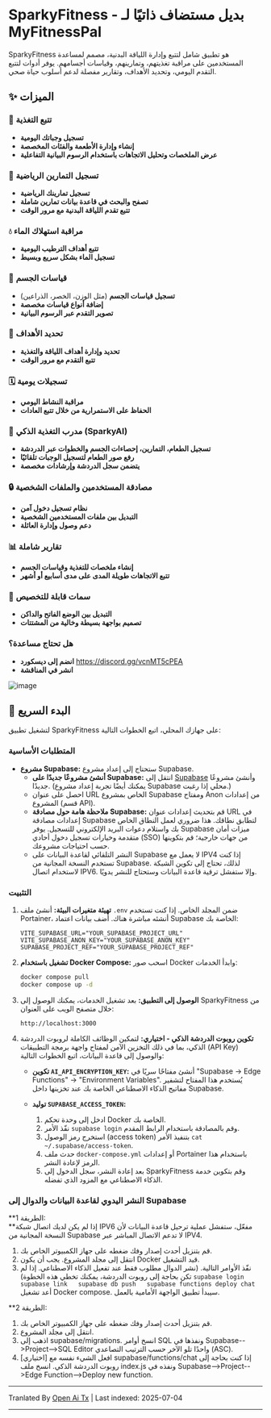 # SparkyFitness - بديل مستضاف ذاتيًا لـ MyFitnessPal

SparkyFitness هو تطبيق شامل لتتبع وإدارة اللياقة البدنية، مصمم لمساعدة المستخدمين على مراقبة تغذيتهم، وتمارينهم، وقياسات أجسامهم. يوفر أدوات لتتبع التقدم اليومي، وتحديد الأهداف، وتقارير مفصلة لدعم أسلوب حياة صحي.

## ✨ الميزات

### 🍎 تتبع التغذية

* **تسجيل وجباتك اليومية**
* **إنشاء وإدارة الأطعمة والفئات المخصصة**
* **عرض الملخصات وتحليل الاتجاهات باستخدام الرسوم البيانية التفاعلية**

### 💪 تسجيل التمارين الرياضية

* **تسجيل تمارينك الرياضية**
* **تصفح والبحث في قاعدة بيانات تمارين شاملة**
* **تتبع تقدم اللياقة البدنية مع مرور الوقت**

### 💧 مراقبة استهلاك الماء

* **تتبع أهداف الترطيب اليومية**
* **تسجيل الماء بشكل سريع وبسيط**

### 📏 قياسات الجسم

* **تسجيل قياسات الجسم** (مثل الوزن، الخصر، الذراعين)
* **إضافة أنواع قياسات مخصصة**
* **تصوير التقدم عبر الرسوم البيانية**

### 🎯 تحديد الأهداف

* **تحديد وإدارة أهداف اللياقة والتغذية**
* **تتبع التقدم مع مرور الوقت**

### 🗓️ تسجيلات يومية

* **مراقبة النشاط اليومي**
* **الحفاظ على الاستمرارية من خلال تتبع العادات**

### 🤖 مدرب التغذية الذكي (SparkyAI)

* **تسجيل الطعام، التمارين، إحصاءات الجسم والخطوات عبر الدردشة**
* **رفع صور الطعام لتسجيل الوجبات تلقائيًا**
* **يتضمن سجل الدردشة وإرشادات مخصصة**

### 🔒 مصادقة المستخدمين والملفات الشخصية

* **نظام تسجيل دخول آمن**
* **التبديل بين ملفات المستخدمين الشخصية**
* **دعم وصول وإدارة العائلة**

### 📊 تقارير شاملة

* **إنشاء ملخصات للتغذية وقياسات الجسم**
* **تتبع الاتجاهات طويلة المدى على مدى أسابيع أو أشهر**

### 🎨 سمات قابلة للتخصيص

* **التبديل بين الوضع الفاتح والداكن**
* **تصميم بواجهة بسيطة وخالية من المشتتات**

### هل تحتاج مساعدة؟
* **انضم إلى ديسكورد**
  https://discord.gg/vcnMT5cPEA
* **انشر في المناقشة**


![image](https://github.com/user-attachments/assets/ccc7f34e-a663-405f-a4d4-a9888c3197bc)


## 🚀 البدء السريع

لتشغيل تطبيق SparkyFitness على جهازك المحلي، اتبع الخطوات التالية:

### المتطلبات الأساسية

*   **مشروع Supabase:** ستحتاج إلى إعداد مشروع Supabase.
    *   **أنشئ مشروعًا جديدًا على Supabase:** انتقل إلى [Supabase](https://app.supabase.com/) وأنشئ مشروعًا جديدًا. (يمكنك أيضًا تجربة إعداد مشروع Supabase محلي إذا رغبت.)
    *   احصل على عنوان URL الخاص بمشروع Supabase ومفتاح Anon من إعدادات المشروع (قسم API).
    *   **ملاحظة هامة حول مصادقة Supabase:** قم بتحديث إعدادات عنوان URL في إعدادات مصادقة Supabase لتطابق نطاقك. هذا ضروري لعمل النطاق الخاص بك واستلام دعوات البريد الإلكتروني للتسجيل. يوفر Supabase ميزات أمان متقدمة وخيارات تسجيل دخول أحادي (SSO) من جهات خارجية؛ قم بتكوينها حسب احتياجات مشروعك.
    *   النشر التلقائي لقاعدة البيانات على Supabase لا يعمل مع IPV4 إذا كنت تستخدم النسخة المجانية من Supabase. لذلك، تحتاج إلى تكوين الشبكة لاستخدام اتصال IPV6. وإلا ستفشل ترقية قاعدة البيانات وستحتاج للنشر يدويًا.       


    

### التثبيت

1.  **تهيئة متغيرات البيئة:**
    أنشئ ملف `.env` ضمن المجلد الخاص. إذا كنت تستخدم Portainer، أنشئه مباشرة هناك.
    أضف بيانات اعتماد Supabase الخاصة بك:
    ```
    VITE_SUPABASE_URL="YOUR_SUPABASE_PROJECT_URL"
    VITE_SUPABASE_ANON_KEY="YOUR_SUPABASE_ANON_KEY"
    SUPABASE_PROJECT_REF="YOUR_SUPABASE_PROJECT_REF"    
    ```

2.  **تشغيل باستخدام Docker Compose:**
    اسحب صور Docker وابدأ الخدمات:
    ```sh
    docker compose pull
    docker compose up -d
    ```

3.  **الوصول إلى التطبيق:**
    بعد تشغيل الخدمات، يمكنك الوصول إلى SparkyFitness من خلال متصفح الويب على العنوان:
    ```
    http://localhost:3000
    ```

4.  **تكوين روبوت الدردشة الذكي - اختياري:**
    لتمكين الوظائف الكاملة لروبوت الدردشة الذكي، بما في ذلك التخزين الآمن لمفتاح واجهة برمجة التطبيقات (API Key) والوصول إلى قاعدة البيانات، اتبع الخطوات التالية:

    *   **تكوين `AI_API_ENCRYPTION_KEY`:** أنشئ مفتاحًا سريًا في "Supabase -> Edge Functions" -> "Environment Variables". يُستخدم هذا المفتاح لتشفير مفاتيح الذكاء الاصطناعي الخاصة بك عند تخزينها داخل Supabase.

    *   **توليد `SUPABASE_ACCESS_TOKEN`:**
        1.  ادخل إلى وحدة تحكم Docker الخاصة بك.
        2.  نفّذ الأمر `supabase login` وقم بالمصادقة باستخدام الرابط المقدم.
        3.  استخرج رمز الوصول (access token) بتنفيذ الأمر `cat ~/.supabase/access-token`.
        4.  حدث ملف `docker-compose.yml` أو إعدادات Portainer باستخدام هذا الرمز لإعادة النشر.
        5.  بعد إعادة النشر، سجل الدخول إلى SparkyFitness وقم بتكوين خدمة الذكاء الاصطناعي مع المزود الذي تفضله.
     

### النشر اليدوي لقاعدة البيانات والدوال إلى Supabase
**الطريقة 1:  
**إذا لم يكن لديك اتصال شبكة IPV6 مفعّل، ستفشل عملية ترحيل قاعدة البيانات لأن النسخة المجانية من Supabase لا تدعم الاتصال المباشر عبر IPV4.

   1. قم بتنزيل أحدث إصدار وفك ضغطه على جهاز الكمبيوتر الخاص بك.
   2. انتقل إلى مجلد المشروع. يجب أن يكون Docker قيد التشغيل.
   3. نفّذ الأوامر التالية. (نشر الدوال مطلوب فقط عند تفعيل الذكاء الاصطناعي. إذا لم تكن بحاجة إلى روبوت الدردشة، يمكنك تخطي هذه الخطوة)
``
      supabase login  
      supabase link  
      supabase db push  
      supabase functions deploy chat   
``
أعد تشغيل Docker compose. سيبدأ تطبيق الواجهة الأمامية بالعمل.

**الطريقة 2:  
   1. قم بتنزيل أحدث إصدار وفك ضغطه على جهاز الكمبيوتر الخاص بك.  
   2. انتقل إلى مجلد المشروع.  
   3. اذهب إلى supabase/migrations. انسخ أوامر SQL ونفذها في Supabase-->Project-->SQL Editor واحدًا تلو الآخر حسب الترتيب التصاعدي (ASC).  
   4. [اختياري] افعل الشيء نفسه مع supabase/functions/chat إذا كنت بحاجة إلى روبوت الدردشة الذكي. انسخ ملف index.js ونفذه في Supabase-->Project-->Edge Function-->Deploy new function.  


---

Tranlated By [Open Ai Tx](https://github.com/OpenAiTx/OpenAiTx) | Last indexed: 2025-07-04

---